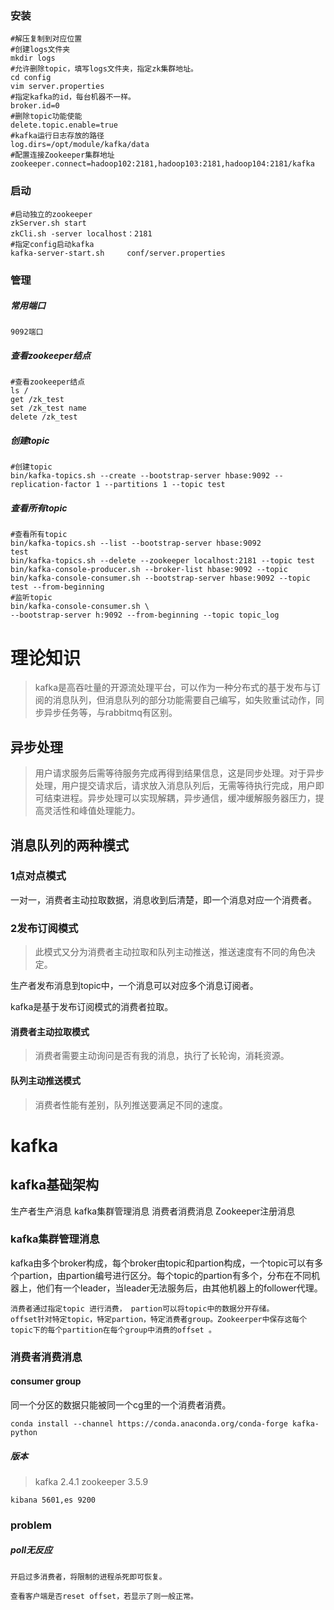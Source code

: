 

### 安装

```
#解压复制到对应位置
#创建logs文件夹
mkdir logs
#允许删除topic，填写logs文件夹，指定zk集群地址。
cd config
vim server.properties
#指定kafka的id，每台机器不一样。
broker.id=0
#删除topic功能使能
delete.topic.enable=true
#kafka运行日志存放的路径
log.dirs=/opt/module/kafka/data
#配置连接Zookeeper集群地址
zookeeper.connect=hadoop102:2181,hadoop103:2181,hadoop104:2181/kafka
```

### 启动

```
#启动独立的zookeeper
zkServer.sh start
zkCli.sh -server localhost：2181
#指定config启动kafka
kafka-server-start.sh     conf/server.properties
```

### 管理

##### 常用端口

```
9092端口
```



##### 查看zookeeper结点

```
#查看zookeeper结点
ls /
get /zk_test
set /zk_test name
delete /zk_test
```

##### 创建topic

```
#创建topic
bin/kafka-topics.sh --create --bootstrap-server hbase:9092 --replication-factor 1 --partitions 1 --topic test
```

##### 查看所有topic

```
#查看所有topic
bin/kafka-topics.sh --list --bootstrap-server hbase:9092
test
bin/kafka-topics.sh --delete --zookeeper localhost:2181 --topic test
bin/kafka-console-producer.sh --broker-list hbase:9092 --topic 
bin/kafka-console-consumer.sh --bootstrap-server hbase:9092 --topic test --from-beginning
#监听topic
bin/kafka-console-consumer.sh \
--bootstrap-server h:9092 --from-beginning --topic topic_log

```



# 理论知识

>kafka是高吞吐量的开源流处理平台，可以作为一种分布式的基于发布与订阅的消息队列，但消息队列的部分功能需要自己编写，如失败重试动作，同步异步任务等，与rabbitmq有区别。

## 异步处理

>用户请求服务后需等待服务完成再得到结果信息，这是同步处理。对于异步处理，用户提交请求后，请求放入消息队列后，无需等待执行完成，用户即可结束进程。异步处理可以实现解耦，异步通信，缓冲缓解服务器压力，提高灵活性和峰值处理能力。

##  消息队列的两种模式

### 1点对点模式

一对一，消费者主动拉取数据，消息收到后清楚，即一个消息对应一个消费者。

### 2发布订阅模式

>此模式又分为消费者主动拉取和队列主动推送，推送速度有不同的角色决定。

生产者发布消息到topic中，一个消息可以对应多个消息订阅者。

kafka是基于发布订阅模式的消费者拉取。

#### 消费者主动拉取模式

>消费者需要主动询问是否有我的消息，执行了长轮询，消耗资源。

#### 队列主动推送模式

>消费者性能有差别，队列推送要满足不同的速度。

# kafka

## kafka基础架构

生产者生产消息  kafka集群管理消息  消费者消费消息   Zookeeper注册消息

### kafka集群管理消息

kafka由多个broker构成，每个broker由topic和partion构成，一个topic可以有多个partion，由partion编号进行区分。每个topic的partion有多个，分布在不同机器上，他们有一个leader，当leader无法服务后，由其他机器上的follower代理。

```
消费者通过指定topic 进行消费， partion可以将topic中的数据分开存储。
offset针对特定topic，特定partion，特定消费者group。Zookeerper中保存这每个topic下的每个partition在每个group中消费的offset 。
```

### 消费者消费消息

#### consumer group

同一个分区的数据只能被同一个cg里的一个消费者消费。

```
conda install --channel https://conda.anaconda.org/conda-forge kafka-python
```

##### 版本

>kafka 2.4.1 zookeeper 3.5.9

```
kibana 5601,es 9200
```



### problem

##### poll无反应

```
开启过多消费者，将限制的进程杀死即可恢复。
```

```
查看客户端是否reset offset，若显示了则一般正常。
```

